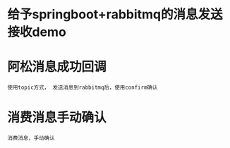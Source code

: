 # 给予springboot+rabbitmq的消息发送接收demo

# 阿松消息成功回调
    使用topic方式， 发送消息到rabbitmq后，使用confirm确认

# 消费消息手动确认
    消费消息，手动确认